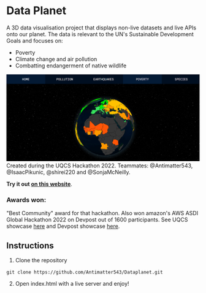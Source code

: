 # Data Planet
A 3D data visualisation project that displays non-live datasets and live APIs onto our planet. The data is relevant to the UN's Sustainable Development Goals and focuses on:
- Poverty
- Climate change and air pollution
- Combatting endangerment of native wildlife

![Earth_poverty](images/readme_show.png)
Created during the UQCS Hackathon 2022.
Teammates: @Antimatter543, @IsaacPikunic, @shirei220 and @SonjaMcNeilly. 

**Try it out [on this website](https://antimatter543.github.io/Dataplanet/)**.

### Awards won:
"Best Community" award for that hackathon. Also won amazon's AWS ASDI Global Hackathon 2022 on Devpost out of 1600 participants. See UQCS showcase [here](https://uqcs.org/showcase/) and Devpost showcase [here](https://devpost.com/software/bigblueplanet).

## Instructions
1. Clone the repository
```
git clone https://github.com/Antimatter543/Dataplanet.git
```


2. Open index.html with a live server and enjoy!

